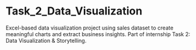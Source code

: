 # Task_2_Data_Visualization
Excel-based data visualization project using sales dataset to create meaningful charts and extract business insights. Part of internship Task 2: Data Visualization &amp; Storytelling.
